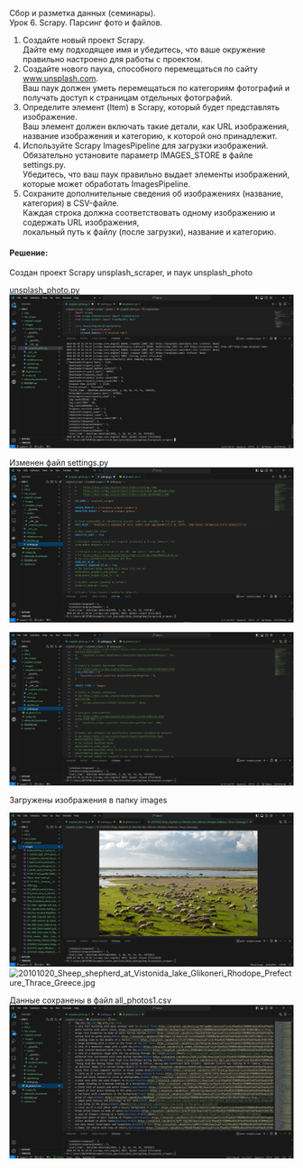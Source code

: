 Сбор и разметка данных (семинары).  
Урок 6. Scrapy. Парсинг фото и файлов.  
1. Создайте новый проект Scrapy.  
Дайте ему подходящее имя и убедитесь, что ваше окружение правильно настроено для работы с проектом.  
2. Создайте нового паука, способного перемещаться по сайту www.unsplash.com.  
Ваш паук должен уметь перемещаться по категориям фотографий и получать доступ к страницам отдельных фотографий.  
3. Определите элемент (Item) в Scrapy, который будет представлять изображение.  
Ваш элемент должен включать такие детали, как URL изображения, название изображения и категорию, к которой оно принадлежит.  
4. Используйте Scrapy ImagesPipeline для загрузки изображений.  
Обязательно установите параметр IMAGES_STORE в файле settings.py.  
Убедитесь, что ваш паук правильно выдает элементы изображений, которые может обработать ImagesPipeline.  
5. Сохраните дополнительные сведения об изображениях (название, категория) в CSV-файле.  
Каждая строка должна соответствовать одному изображению и содержать URL изображения,  
локальный путь к файлу (после загрузки), название и категорию.  
  
#### Решение:  
Создан проект Scrapy unsplash_scraper, и паук unsplash_photo  
  
[unsplash_photo.py](unsplash_scraper%2Funsplash_scraper%2Fspiders%2Funsplash_photo.py)
![unsplash.png](unsplash.png)  
  
Изменен файл settings.py  
![settings1.png](settings1.png)  
  
![settings2.png](settings2.png)  
  
Загружены изображения в папку images   
  
![images.png](images.png)  
![20101020_Sheep_shepherd_at_Vistonida_lake_Glikoneri_Rhodope_Prefecture_Thrace_Greece.jpg](unsplash_scraper%2Fimages%2F20101020_Sheep_shepherd_at_Vistonida_lake_Glikoneri_Rhodope_Prefecture_Thrace_Greece.jpg) 
  
Данные сохранены в файл all_photos1.csv  
![all_photos.png](all_photos.png)